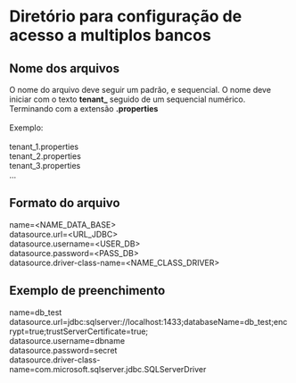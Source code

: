 # Diretório para configuração de acesso a multiplos bancos

## Nome dos arquivos
O nome do arquivo deve seguir um padrão, e sequencial. O nome deve iniciar com o texto <b>tenant_</b> seguido de um sequencial numérico. Terminando com a extensão <b>.properties</b>
<br><br>
Exemplo:
<br><br>
tenant_1.properties<br>
tenant_2.properties<br>
tenant_3.properties<br>
...

## Formato do arquivo
name=<NAME_DATA_BASE><br>
datasource.url=<URL_JDBC><br>
datasource.username=<USER_DB><br>
datasource.password=<PASS_DB><br>
datasource.driver-class-name=<NAME_CLASS_DRIVER><br>

## Exemplo de preenchimento
name=db_test<br>
datasource.url=jdbc:sqlserver://localhost:1433;databaseName=db_test;encrypt=true;trustServerCertificate=true;<br>
datasource.username=dbname<br>
datasource.password=secret<br>
datasource.driver-class-name=com.microsoft.sqlserver.jdbc.SQLServerDriver<br>